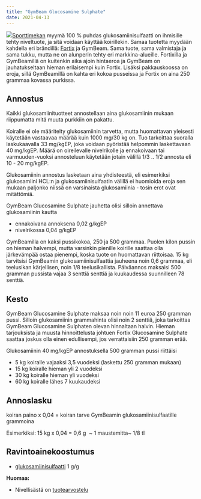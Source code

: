 ```yaml
---
title: "GymBeam Glucosamine Sulphate"
date: 2021-04-13
---
```


[![](images/gymbeam_glukosamiinisulfaatti-250x210.jpg)](https://www.katiska.eu/wp-content/uploads/2021/04/gymbeam_glukosamiinisulfaatti.jpg)[Sporttimekan](https://sporttimekka.fi/fi/product/gymbeam-glucosamine-sulphate/18928) myymä 100 % puhdas glukosamiinisulfaatti on ihmisille tehty niveltuote, ja sitä voidaan käyttää koirillekin. Samaa tuotetta myydään kahdella eri brändillä: [Fortix](https://www.katiska.eu/tieto/lisaravinteiden-annostus/fortix-glucosamine-sulphate-2/) ja GymBeam. Sama tuote, sama valmistaja ja sama tukku, mutta ne on alunperin tehty eri markkina-alueille. Fortixilla ja GymBeamillä on kuitenkin aika ajoin hintaeroa ja GymBeam on jauhatukseltaan hieman erilaisempi kuin Fortix. Lisäksi pakkauskoossa on eroja, sillä GymBeamillä on kahta eri kokoa pusseissa ja Fortix on aina 250 grammaa kovassa purkissa.

## Annostus

Kaikki glukosamiinituotteet annostellaan aina glukosamiinin mukaan riippumatta mitä muuta purkkiin on pakattu. 

Koiralle ei ole määritelty glukosamiinin tarvetta, mutta huomattavan yleisesti käytetään vastaavaa määrää kuin 1000 mg/30 kg on. Tuo tarkoittaa suoralla laskukaavalla 33 mg/kgEP, joka voidaan pyöristää helpommin laskettavaan 40 mg/kgEP. Määrä on oireilevalle nivelrikolle ja ennakoivaan tai varmuuden-vuoksi annosteluun käytetään jotain välillä 1/3 .. 1/2 annosta eli 10 - 20 mg/kgEP.

Glukosamiinin annostus lasketaan aina yhdisteestä, eli esimerkiksi glukosamiini HCL:n ja glukosamiinisulfaatin välillä ei huomioida eroja sen mukaan paljonko niissä on varsinaista glukosamiinia - tosin erot ovat mitättömiä.

GymBeam Glucosamine Sulphate jauhetta olisi silloin annettava glukosamiinin kautta

- ennakoivana annoksena 0,02 g/kgEP
- nivelrikossa 0,04 g/kgEP

GymBeamilla on kaksi pussikokoa, 250 ja 500 grammaa. Puolen kilon pussin on hieman halvempi, mutta varsinkin pienille koirille saattaa olla järkevämpää ostaa pienempi, koska tuote on huomattavan riittoisaa. 15 kg tarvitsisi GymBeamin glukosamiinisulfaattia jauheena noin 0,6 grammaa, eli teelusikan kärjellisen, noin 1/8 teelusikallista. Päiväannos maksaisi 500 gramman pussista vajaa 3 senttiä senttiä ja kuukaudessa suunnilleen 78 senttiä.

## Kesto

GymBeam Glucosamine Sulphate maksaa noin noin 11 euroa 250 gramman pussi. Silloin glukosamiinin grammahinta olisi noin 2 senttiä, joka tarkoittaa GymBeam Glucosamine Sulphaten olevan hinnaltaan halvin. Hieman tarjouksista ja muusta hinnoittelusta johtuen Fortix Glucosamine Sulphate saattaa joskus olla einen edullisempi, jos verrattaisiin 250 gramman erää.

Glukosamiinin 40 mg/kgEP annostuksella 500 gramman pussi riittäisi

- 5 kg koiralle vajaaksi 3,5 vuodeksi (laskettu 250 gramman mukaan)
- 15 kg koiralle hieman yli 2 vuodeksi
- 30 kg koiralle hieman yli vuodeksi
- 60 kg koiralle lähes 7 kuukaudeksi

## Annoslasku

koiran paino x 0,04 = koiran tarve GymBeamin glukosamiinisulfaatille grammoina

Esimerkiksi: 15 kg x 0,04 = 0,6 g  ~ 1 maustemitta~ 1/8 tl 

## Ravintoainekoostumus

- [glukosamiinisulfaatti](https://www.katiska.eu/tieto/koira-nivelet/glukosamiini-koiralle/) 1 g/g

**Huomaa:**

- Nivellisästä on [tuotearvostelu](https://www.katiska.eu/tieto/koira-tuotearvostelu-nivel/fortix-glucosamine-sulphate/)
